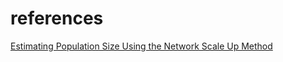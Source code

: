 # references

[Estimating Population Size Using the Network Scale Up Method](https://www.ncbi.nlm.nih.gov/pmc/articles/PMC4777323/)
